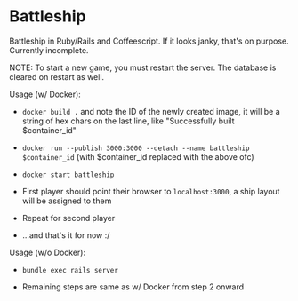 # Battleship

Battleship in Ruby/Rails and Coffeescript. If it looks janky, that's on purpose. Currently incomplete.

NOTE: To start a new game, you must restart the server. The database is cleared on restart as well.

Usage (w/ Docker):

- `docker build .` and note the ID of the newly created image, it will be a string of hex chars on the last line, like "Successfully built $container_id"

- `docker run --publish 3000:3000 --detach --name battleship $container_id` (with $container_id replaced with the above ofc)

- `docker start battleship`

- First player should point their browser to `localhost:3000`, a ship layout will be assigned to them

- Repeat for second player

- ...and that's it for now :/

Usage (w/o Docker):

- `bundle exec rails server`

- Remaining steps are same as w/ Docker from step 2 onward

